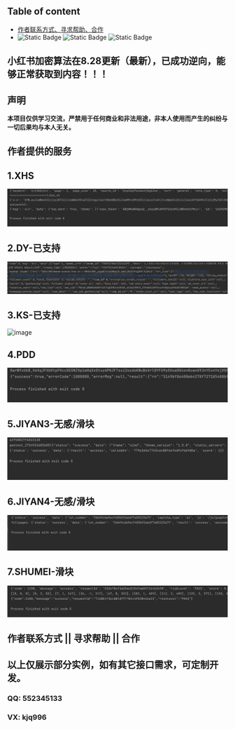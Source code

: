 ## Table of content  

- [作者联系方式、寻求帮助、合作](#作者联系方式--寻求帮助--合作)
- 
  ![Static Badge](https://img.shields.io/badge/GitHub-blue?logo=GitHub&labelColor=black)
  ![Static Badge](https://img.shields.io/badge/author-3.7/3.8-blue?logo=Python&label=python&labelColor=black)
  ![Static Badge](https://img.shields.io/badge/Node.js-v18.16.1-blue?logo=Node.js&labelColor=black)
## 小红书加密算法在8.28更新（最新），已成功逆向，能够正常获取到内容！！！
## 声明
**本项目仅供学习交流，严禁用于任何商业和非法用途，非本人使用而产生的纠纷与一切后果均与本人无关。**
 
 
## 作者提供的服务  
  
## 1.XHS  
<img alt="image" src="./img/xhs.png"/>  

## 2.DY-已支持  
<img alt="image" src="./img/douyin.png"/> 

## 3.KS-已支持 
<img alt="image" src=""/>

## 4.PDD
<img alt="image" src="./img/pdd.png"/> 
  
## 5.JIYAN3-无感/滑块   
<img alt="image" src="./img/geet-full.png"/> 

## 6.JIYAN4-无感/滑块  
<img alt="image" src="./img/geet4-full.png"/> 

## 7.SHUMEI-滑块 
<img alt="image" src="./img/shumei-slide.png"/>


## 作者联系方式 || 寻求帮助 || 合作   
## 以上仅展示部分实例，如有其它接口需求，可定制开发。  
### QQ: 552345133
### VX: kjq996
